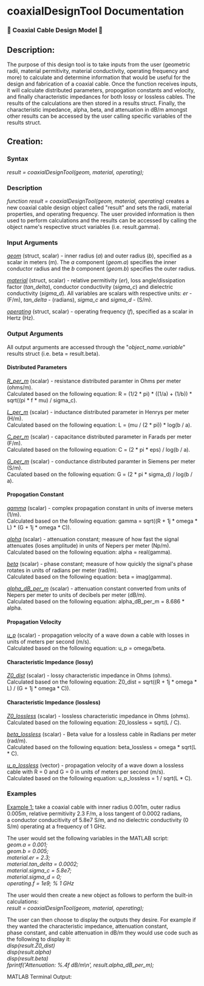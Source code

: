 # coaxialDesignTool Documentation
### :magnet: Coaxial Cable Design Model :magnet:

## Description:
The purpose of this design tool is to take inputs from the user (geometric radii, material permitivity, material conductivity, operating frequency and more) 
to calculate and determine information that would be useful for the design and fabrication of a coaxial cable. Once the function receives inputs, it will calculate
distributed parameters, propogation constants and velocity, and finally characteristic impedances for both lossy or lossless cables. The results of the calculations
are then stored in a results struct. Finally, the characteristic impedance, alpha, beta, and attenuation in dB/m amongst other results can be accessed by the user
calling specific variables of the results struct.


## Creation:
### Syntax
*result = coaxialDesignTool(geom, material, operating);*

### Description
*function result = coaxialDesignTool(geom, material, operating)* creates a new coaxial cable design object called "result" and sets the radii, material properties, and operating frequency.
The user provided information is then used to perform calculations and the results can be accessed by calling the object name's respective struct variables (i.e. result.gamma).


### Input Arguments
<ins>*geom*</ins> (struct, scalar) - inner radius (*a*) and outer radius (*b*), specified as a scalar in meters (m). The *a* component (*geom.a*) specifies the inner conductor radius and the *b* component (*geom.b*) specifies the outer
radius.

<ins>*material*</ins> (struct, scalar) - relative permitivity (*er*), loss angle/dissipation factor (*tan_delta*), conductor conductivity (*sigma_c*) and dielectric conductivity (*sigma_d*).
All variables are scalars with respective units: *er* - (F/m), *tan_delta* - (radians), *sigma_c* and *sigma_d* - (S/m).

<ins>*operating*</ins> (struct, scalar) - operating frequency (*f*), specified as a scalar in Hertz (Hz).

### Output Arguments
All output arguments are accessed through the "*object_name.variable*" results struct (i.e. beta = result.beta).

#### Distributed Parameters

<ins>*R_per_m*</ins> (scalar) - resistance distributed paramter in Ohms per meter (ohms/m).  
Calculated based on the following equation: R = (1/2 * pi) * ((1/a) + (1/b)) * sqrt((pi * f * mu) / sigma_c).

<ins>*L_per_m*</ins> (scalar) - inductance distributed parameter in Henrys per meter (H/m).  
Calculated based on the following equation: L = (mu / (2 * pi)) * log(b / a).

<ins>*C_per_m*</ins> (scalar) - capacitance distributed parameter in Farads per meter (F/m).  
Calculated based on the following equation: C = (2 * pi * eps) / log(b / a).

<ins>*G_per_m*</ins> (scalar) - conductance distributed paramter in Siemens per meter (S/m).  
Caculated based on the following equation: G = (2 * pi * sigma_d) / log(b / a).

#### Propogation Constant

<ins>*gamma*</ins> (scalar) - complex propagation constant in units of inverse meters (1/m).  
Calculated based on the following equation: gamma = sqrt((R + 1j * omega * L) * (G + 1j * omega * C)).

<ins>*alpha*</ins> (scalar) - attenuation constant; measure of how fast the signal attenuates (loses amplitude) in units of Nepers per meter (Np/m).  
Calculated based on the following equation: alpha = real(gamma).

<ins>*beta*</ins> (scalar) - phase constant; measure of how quickly the signal's phase rotates in units of radians per meter (rad/m).  
Calculated based on the following equation: beta = imag(gamma).

<ins>*alpha_dB_per_m*</ins> (scalar) - attenuation constant converted from units of Nepers per meter to units of decibels per meter (dB/m).  
Calculated based on the following equation: alpha_dB_per_m = 8.686 * alpha.

#### Propagation Velocity

<ins>*u_p*</ins> (scalar) - propagation velocity of a wave down a cable with losses in units of meters per second (m/s).  
Calculated based on the following equation: u_p = omega/beta.

#### Characteristic Impedance (lossy)

<ins>*Z0_dist*</ins> (scalar) - lossy characteristic impedance in Ohms (ohms).  
Calculated based on the following equation: Z0_dist = sqrt((R + 1j * omega * L) / (G + 1j * omega * C)).

#### Characteristic Impedance (lossless)

<ins>*Z0_lossless*</ins> (scalar) - lossless characteristic impedance in Ohms (ohms).  
Calculated based on the following equation: Z0_lossless = sqrt(L / C).

<ins>*beta_lossless*</ins> (scalar) - Beta value for a lossless cable in Radians per meter (rad/m).  
Calculated based on the following equation: beta_lossless = omega * sqrt(L * C).

<ins>*u_p_lossless*</ins> (vector) - propagation velocity of a wave down a lossless cable with R = 0 and G = 0 in units of meters per second (m/s).  
Calculated based on the following equation:  u_p_lossless = 1 / sqrt(L * C).

### Examples

<ins>Example 1:</ins> take a coaxial cable with inner radius 0.001m, outer radius 0.005m, relative permitivity 2.3 F/m, a loss tangent of 0.0002 radians,  
a conductor conducitivity of 5.8e7 S/m, and no dielectric conductivity (0 S/m) operating at a frequency of 1 GHz.

The user would set the following variables in the MATLAB script:  
*geom.a = 0.001;  
geom.b = 0.005;  
material.er = 2.3;  
material.tan_delta = 0.0002;  
material.sigma_c = 5.8e7;  
material.sigma_d = 0;  
operating.f = 1e9;  % 1 GHz*  

The user would then create a new object as follows to perform the built-in calculations:  
*result = coaxialDesignTool(geom, material, operating);*

The user can then choose to display the outputs they desire. For example if they wanted the characteristic impedance, attenuation constant,  
phase constant, and cable attenuation in dB/m they would use code such as the following to display it:  
*disp(result.Z0_dist)  
disp(result.alpha)  
disp(result.beta)  
fprintf('Attenuation: %.4f dB/m\n', result.alpha_dB_per_m);*  

MATLAB Terminal Output: 
